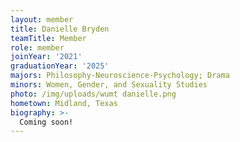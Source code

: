```yaml
---
layout: member
title: Danielle Bryden
teamTitle: Member
role: member
joinYear: '2021'
graduationYear: '2025'
majors: Philosophy-Neuroscience-Psychology; Drama
minors: Women, Gender, and Sexuality Studies
photo: /img/uploads/wumt danielle.png
hometown: Midland, Texas
biography: >-
  Coming soon!
---
```


